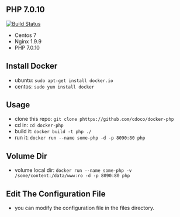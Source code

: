## PHP 7.0.10

[![Build Status](https://travis-ci.org/cdoco/docker-php.svg)](https://travis-ci.org/cdoco/docker-php)

* Centos 7
* Nginx 1.9.9
* PHP 7.0.10

## Install Docker
* ubuntu: `sudo apt-get install docker.io`
* centos: `sudo yum install docker`

## Usage
* clone this repo: `git clone phttps://github.com/cdoco/docker-php`
* cd in: `cd docker-php`
* build it: `docker build -t php ./`
* run it: `docker run --name some-php -d -p 8090:80 php`

## Volume Dir
* volume local dir: `docker run --name some-php -v /some/content:/data/www:ro -d -p 8090:80 php`

## Edit The Configuration File
* you can modify the configuration file in the files directory.
